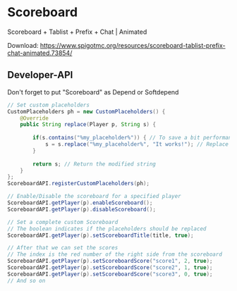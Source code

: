 # Scoreboard
Scoreboard + Tablist + Prefix + Chat | Animated

Download: https://www.spigotmc.org/resources/scoreboard-tablist-prefix-chat-animated.73854/

## Developer-API

Don't forget to put "Scoreboard" as Depend or Softdepend

```java
// Set custom placeholders
CustomPlaceholders ph = new CustomPlaceholders() {
    @Override
    public String replace(Player p, String s) {
 
        if(s.contains("%my_placeholder%")) { // To save a bit performance
            s = s.replace("%my_placeholder%", "It works!"); // Replace the placeholder
        }
 
        return s; // Return the modified string
    }
};
ScoreboardAPI.registerCustomPlaceholders(ph);
```
```java
// Enable/Disable the scoreboard for a specified player
ScoreboardAPI.getPlayer(p).enableScoreboard();
ScoreboardAPI.getPlayer(p).disableScoreboard();
```
```java
// Set a complete custom Scoreboard
// The boolean indicates if the placeholders should be replaced
ScoreboardAPI.getPlayer(p).setScoreboardTitle(title, true);

// After that we can set the scores
// The index is the red number of the right side from the scoreboard
ScoreboardAPI.getPlayer(p).setScoreboardScore("score1", 2, true);
ScoreboardAPI.getPlayer(p).setScoreboardScore("score2", 1, true);
ScoreboardAPI.getPlayer(p).setScoreboardScore("score3", 0, true);
// And so on
```
